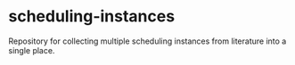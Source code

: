 # scheduling-instances
Repository for collecting multiple scheduling instances from literature into a single place.
